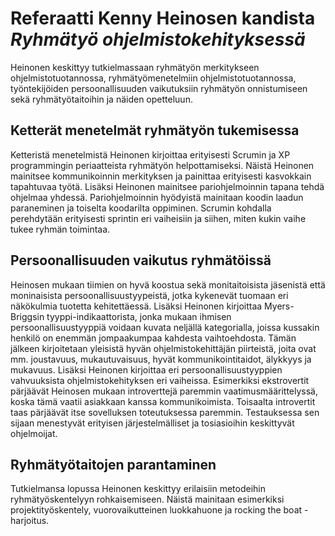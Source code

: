 # Referaatti Kenny Heinosen kandista _Ryhmätyö ohjelmistokehityksessä_

Heinonen keskittyy tutkielmassaan ryhmätyön merkitykseen ohjelmistotuotannossa, ryhmätyömenetelmiin ohjelmistotuotannossa, työntekijöiden persoonallisuuden vaikutuksiin ryhmätyön onnistumiseen sekä ryhmätyötaitoihin ja näiden opetteluun.

## Ketterät menetelmät ryhmätyön tukemisessa

Ketteristä menetelmistä Heinonen kirjoittaa erityisesti Scrumin ja XP programmingin periaatteista ryhmätyön helpottamiseksi. Näistä Heinonen mainitsee kommunikoinnin merkityksen ja painittaa erityisesti kasvokkain tapahtuvaa työtä. Lisäksi Heinonen mainitsee pariohjelmoinnin tapana tehdä ohjelmaa yhdessä. Pariohjelmoinnin hyödyistä mainitaan koodin laadun paraneminen ja toiselta koodarilta oppiminen. Scrumin kohdalla perehdytään erityisesti sprintin eri vaiheisiin ja siihen, miten kukin vaihe tukee ryhmän toimintaa.

## Persoonallisuuden vaikutus ryhmätöissä

Heinosen mukaan tiimien on hyvä koostua sekä monitaitoisista jäsenistä että moninaisista persoonallisuustyypeistä, jotka kykenevät tuomaan eri näkökulmia tuotetta kehitettäessä. Lisäksi Heinonen kirjoittaa Myers-Briggsin tyyppi-indikaattorista, jonka mukaan ihmisen persoonallisuustyyppiä voidaan kuvata neljällä kategorialla, joissa kussakin henkilö on enemmän jompaakumpaa kahdesta vaihtoehdosta. Tämän jälkeen kirjoitetaan yleisistä hyvän ohjelmistokehittäjän piirteistä, joita ovat mm. joustavuus, mukautuvaisuus, hyvät kommunikointitaidot, älykkyys ja mukavuus. Lisäksi Heinonen kirjoittaa eri persoonallisuustyyppien vahvuuksista ohjelmistokehityksen eri vaiheissa. Esimerkiksi ekstrovertit pärjäävät Heinosen mukaan introverttejä paremmin vaatimusmäärittelyssä, koska tämä vaatii asiakkaan kanssa kommunikoimista. Toisaalta introvertit taas pärjäävät itse sovelluksen toteutuksessa paremmin. Testauksessa sen sijaan menestyvät erityisen järjestelmälliset ja tosiasioihin keskittyvät ohjelmoijat.

## Ryhmätyötaitojen parantaminen

Tutkielmansa lopussa Heinonen keskittyy erilaisiin metodeihin ryhmätyöskentelyyn rohkaisemiseen. Näistä mainitaan esimerkiksi projektityöskentely, vuorovaikutteinen luokkahuone ja rocking the boat -harjoitus.

